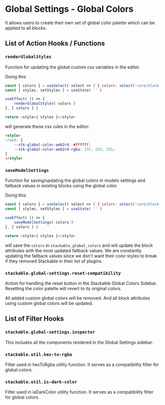 # Global Settings - Global Colors

It allows users to create their own set of global color palette which
can be applied to all blocks.

## List of Action Hooks / Functions
### ```renderGlobalStyles``` 
Function for updating the global custom css variables in the editor.

Doing this:

```js
const { colors } = useSelect( select => ( { colors: select('core/block-editor').getSettings().colors } ) )
const [ styles, setStyles ] = useState( '' )

useEffect( () => {
    renderGlobalStyles( colors )
}, [ colors ] )

return <style>{ styles }</style>
```

will generate these css rules in the editor:
```html
<style>
:root: {
    --stk-global-color-aeb2rd: #ffffff;
    --stk-global-color-aeb2rd-rgba: 255, 255, 255;
}
</style>
```
 
### ```saveModelSettings``` 
Function for saving/updating the global colors in models settings and fallback values in existing blocks using the global color.

Doing this:
```js
const { colors } = useSelect( select => ( { colors: select('core/block-editor').getSettings().colors } ) )
const [ styles, setStyles ] = useState( '' )

useEffect( () => {
    saveModelSettings( colors )
}, [ colors ] )

return <style>{ styles }</style>
```

will save the ```colors``` in ```stackable_global_colors``` and will update the block attributes with the most updated fallback values. We are constantly updating the fallback values since we don't want their color styles to break if they removed Stackable in their list of plugins.

### ```stackable.global-settings.reset-compatibility```
Action for handling the reset button in the Stackable Global Colors Sidebar. Resetting the color palette will revert to its original colors.

All added custom global colors will be removed. And all block attributes using custom global colors will be updated.


## List of Filter Hooks

### ```stackable.global-settings.inspector```

This includes all the components rendered in the Global Settings sidebar.  

### ```stackable.util.hex-to-rgba```

Filter used in hexToRgba utility function. It serves as a compatibility filter for global colors.

### ```stackable.util.is-dark-color```

Filter used in isDarkColor utility function. It serves as a compatibility filter for global colors.





